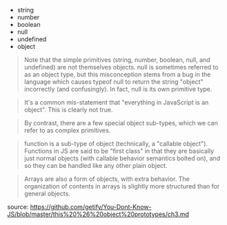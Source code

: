 * string
* number
* boolean
* null
* undefined
* object

> Note that the simple primitives (string, number, boolean, null, and undefined) are not themselves objects. null is sometimes referred to as an object type, but this misconception stems from a bug in the language which causes typeof null to return the string "object" incorrectly (and confusingly). In fact, null is its own primitive type.

> It's a common mis-statement that "everything in JavaScript is an object". This is clearly not true.

> By contrast, there are a few special object sub-types, which we can refer to as complex primitives.

> function is a sub-type of object (technically, a "callable object"). Functions in JS are said to be "first class" in that they are basically just normal objects (with callable behavior semantics bolted on), and so they can be handled like any other plain object.

> Arrays are also a form of objects, with extra behavior. The organization of contents in arrays is slightly more structured than for general objects.

source: https://github.com/getify/You-Dont-Know-JS/blob/master/this%20%26%20object%20prototypes/ch3.md
